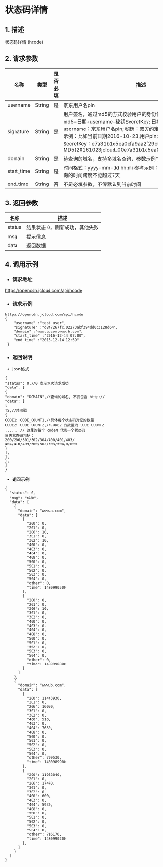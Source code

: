 # **状态码详情**

## **1. 描述**

状态码详情 (hcode)

## **2. 请求参数**

| **名称**   | **类型** | **是否必填** | **描述**                                                     |
| ---------- | -------- | ------------ | ------------------------------------------------------------ |
| username   | String   | 是           | 京东用户名pin                                                |
| signature  | String   | 是           |用户签名，通过md5的方式校验用户的身份信息，保障信息安全。</br>md5=日期+username+秘钥SecretKey; 日期：格式为 yyyymmdd; username：京东用户名pin; 秘钥：双方约定; </br>示例：比如当前日期2016-10-23,用户pin:jcloud_00,用户秘钥SecretKey：e7a31b1c5ea0efa9aa2f29c6559f7d61,那签名为MD5(20161023jcloud_00e7a31b1c5ea0efa9aa2f29c6559f7d61) |
| domain     | String   | 是           | 待查询的域名，支持多域名查询，参数示例“www.a.com,www.b.com”  |
| start_time | String   | 是           | 时间格式：yyyy-mm-dd hh:mi 参考示例：2016-12-14 07:00；查询的时间跨度不能超过7天 |
| end_time   | String   | 否           | 不是必填参数，不传默认到当前时间                             |

## **3. 返回参数**

| **名称** | **描述**                       |
| -------- | ------------------------------ |
| status   | 结果状态 0，刷新成功，其他失败 |
| msg      | 提示信息                       |
| data     | 返回数据                       |


## **4. 调用示例**

- ### **请求地址**

https://opencdn.jcloud.com/api/hcode

- ### **请求示例**

```
https://opencdn.jcloud.com/api/hcode
{
    "username" :"test_user",
    "signature" :"d847267fc702273abf394dd0c3128d64",
    "domain" :"www.a.com,www.b.com",
    "start_time" :"2016-12-14 07:00",
    "end_time" :"2016-12-14 12:59"
 }
```

- ### **返回说明**

* json格式

```
{
"status": 0,//0 表示本次请求成功
"data": [
{
"domain": "DOMAIN",//查询的域名, 不要包含 http://
"data": [
[
TS,//时间戳
{
CODE1: CODE_COUNT1,//具体每个状态码对应的数量
CODE2: CODE_COUNT2,//CODE2 的数量为 CODE_COUNT2
...... // 这里的每个 codeN 代表一个状态码
日志状态码包括：
200/206/301/302/304/400/401/403/
404/416/499/500/502/503/504/0/000
}
],
],
},
]
}
```

- **返回示例**

```
{
  "status": 0,
  "msg": "成功",
  "data": [
    {
      "domain": "www.a.com",
      "data": [
        {
          "200": 0,
          "201": 0,
          "206": 10,
          "301": 0,
          "302": 10,
          "400": 0,
          "403": 0,
          "404": 0,
          "408": 0,
          "500": 0,
          "501": 0,
          "502": 0,
          "503": 0,
          "504": 0,
          "other": 0,
          "time": 1480990500
        },
        {
          "200": 0,
          "201": 0,
          "206": 10,
          "301": 0,
          "302": 0,
          "400": 0,
          "403": 0,
          "404": 0,
          "408": 0,
          "500": 0,
          "501": 0,
          "502": 0,
          "503": 0,
          "504": 0,
          "other": 0,
          "time": 1480990800
        }
      ]
    },
    {
      "domain": "www.b.com",
      "data": [
        {
          "200": 11443930,
          "201": 0,
          "206": 16050,
          "301": 0,
          "302": 0,
          "400": 510,
          "403": 0,
          "404": 7630,
          "408": 0,
          "500": 0,
          "501": 0,
          "502": 0,
          "503": 0,
          "504": 0,
          "other": 709530,
          "time": 1480989900
        },
        {
          "200": 11068840,
          "201": 0,
          "206": 17470,
          "301": 0,
          "302": 0,
          "400": 600,
          "403": 0,
          "404": 5930,
          "408": 0,
          "500": 0,
          "501": 0,
          "502": 0,
          "503": 0,
          "504": 0,
          "other": 716170,
          "time": 1480990200
        },
      ]
    }
  ]
}
```

 
